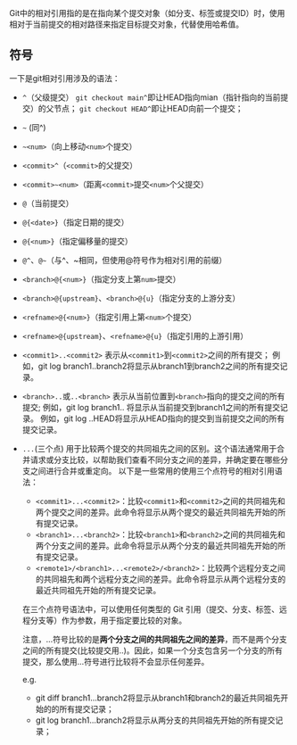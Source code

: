 Git中的相对引用指的是在指向某个提交对象（如分支、标签或提交ID）时，使用相对于当前提交的相对路径来指定目标提交对象，代替使用哈希值。

## 符号
一下是git相对引用涉及的语法：
- `^`（父级提交）
  `git checkout main^`即让HEAD指向mian（指针指向的当前提交）的父节点；
  `git checkout HEAD^`即让HEAD向前一个提交；
- `~` (同^)
- `~<num>`（向上移动`<num>`个提交）
- `<commit>^`（`<commit>`的父提交）
- `<commit>~<num>`（距离`<commit>`提交`<num>`个父提交）
- `@`（当前提交）
- `@{<date>}`（指定日期的提交）
- `@{<num>}`（指定偏移量的提交）
- `@^`、`@~`（与^、~相同，但使用@符号作为相对引用的前缀）
- `<branch>@{<num>}`（指定分支上第`num>`提交）
- `<branch>@{upstream}`、`<branch>@{u}`（指定分支的上游分支）
- `<refname>@{<num>}`（指定引用上第`<num>`个提交）
- `<refname>@{upstream}`、`<refname>@{u}`（指定引用的上游引用）
- `<commit1>..<commit2>`
  表示从`<commit1>`到`<commit2>`之间的所有提交；
  例如，git log branch1..branch2将显示从branch1到branch2之间的所有提交记录。
- `<branch>..`或`..<branch>`
  表示从当前位置到`<branch>`指向的提交之间的所有提交;
  例如，git log branch1.. 将显示从当前提交到branch1之间的所有提交记录。
  例如，git log ..HEAD将显示从HEAD指向的提交到当前提交之间的所有提交记录。
- `...`(三个点)
  用于比较两个提交的共同祖先之间的区别。这个语法通常用于合并请求或分支比较，以帮助我们查看不同分支之间的差异，并确定要在哪些分支之间进行合并或重定向。
  以下是一些常用的使用三个点符号的相对引用语法：
  - `<commit1>...<commit2>`：比较`<commit1>`和`<commit2>`之间的共同祖先和两个提交之间的差异。此命令将显示从两个提交的最近共同祖先开始的所有提交记录。
  - `<branch1>...<branch2>`：比较`<branch1>`和`<branch2>`之间的共同祖先和两个分支之间的差异。此命令将显示从两个分支的最近共同祖先开始的所有提交记录。
  - `<remote1>/<branch1>...<remote2>/<branch2>`：比较两个远程分支之间的共同祖先和两个远程分支之间的差异。此命令将显示从两个远程分支的最近共同祖先开始的所有提交记录。
  
  在三个点符号语法中，可以使用任何类型的 Git 引用（提交、分支、标签、远程分支等）作为参数，用于指定要比较的对象。
  
  注意，...符号比较的是**两个分支之间的共同祖先之间的差异**，而不是两个分支之间的所有提交(比较提交用..)。因此，如果一个分支包含另一个分支的所有提交，那么使用...符号进行比较将不会显示任何差异。
  
  e.g.  
  - git diff branch1...branch2将显示从branch1和branch2的最近共同祖先开始的的所有提交记录；
  - git log branch1...branch2将显示从两分支的共同祖先开始的所有提交记录；



